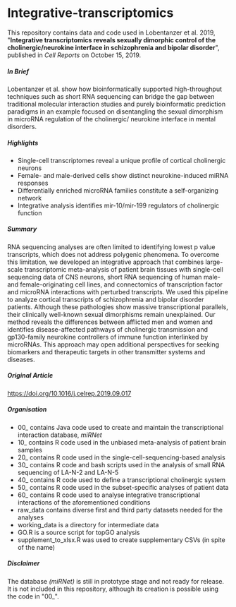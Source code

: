 # Integrative-transcriptomics
This repository contains data and code used in Lobentanzer et al. 2019, "**Integrative transcriptomics reveals sexually dimorphic control of the cholinergic/neurokine interface in schizophrenia and bipolar disorder**", published in *Cell Reports* on October 15, 2019.
##### In Brief
Lobentanzer et al. show how bioinformatically supported high-throughput techniques such as short RNA sequencing can bridge the gap between traditional molecular interaction studies and purely bioinformatic prediction paradigms in an example focused on disentangling the sexual dimorphism in microRNA regulation of the cholinergic/ neurokine interface in mental disorders.
##### Highlights
+ Single-cell transcriptomes reveal a unique profile of cortical cholinergic neurons
+ Female- and male-derived cells show distinct neurokine-induced miRNA responses
+ Differentially enriched microRNA families constitute a self-organizing network
+ Integrative analysis identifies mir-10/mir-199 regulators of cholinergic function
##### Summary
RNA sequencing analyses are often limited to identifying lowest p value transcripts, which does not address polygenic phenomena. To overcome this limitation, we developed an integrative approach that combines large-scale transcriptomic meta-analysis of patient brain tissues with single-cell sequencing data of CNS neurons, short RNA sequencing of human male- and female-originating cell lines, and connectomics of transcription factor and microRNA interactions with perturbed transcripts. We used this pipeline to analyze cortical transcripts of schizophrenia and bipolar disorder patients. Although these pathologies show massive transcriptional parallels, their clinically well-known sexual dimorphisms remain unexplained. Our method reveals the differences between afflicted men and women and identifies disease-affected pathways of cholinergic transmission and gp130-family neurokine controllers of immune function interlinked by microRNAs. This approach may open additional perspectives for seeking biomarkers and therapeutic targets in other transmitter systems and diseases.
##### Original Article
https://doi.org/10.1016/j.celrep.2019.09.017
##### Organisation
+ 00_ contains Java code used to create and maintain the transcriptional interaction database, *miRNet*
+ 10_ contains R code used in the unbiased meta-analysis of patient brain samples
+ 20_ contains R code used in the single-cell-sequencing-based analysis 
+ 30_ contains R code and bash scripts used in the analysis of small RNA sequencing of LA-N-2 and LA-N-5
+ 40_ contains R code used to define a transcriptional cholinergic system
+ 50_ contains R code used in the subset-specific analyses of patient data
+ 60_ contains R code used to analyse integrative transcriptional interactions of the aforementioned conditions
+ raw_data contains diverse first and third party datasets needed for the analyses
+ working_data is a directory for intermediate data
+ GO.R is a source script for topGO analysis
+ supplement_to_xlsx.R was used to create supplementary CSVs (in spite of the name)
##### Disclaimer
The database *(miRNet)* is still in prototype stage and not ready for release. It is not included in this repository, although its creation is possible using the code in "00_".
